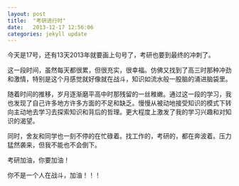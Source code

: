 ```yaml
---
layout: post
title:  "考研进行时"
date:   2013-12-17 12:56:06
categories: jekyll update
---
```


今天是17号，还有13天2013年就要画上句号了，考研也要到最终的冲刺了。

这一段时间，虽然每天都很累，但很充实，很幸福。仿佛又找到了高三时那种冲劲和激情，特别是这个月感觉就好像就在战斗，知识如流水般一股脑的涌进脑袋里。

随着时间的推移，岁月逐渐磨平高中时那残留的一丝稚嫩。通过这一段的学习，我也发现了自己许多地方许多方面的不足和缺乏。慢慢从被动地接受知识的模式下转向主动地去学习去探索知识和背后的哲理。更大程度上激发了我的学习兴趣和对知识的渴望。

同时，舍友和同学也一刻不停的在忙碌着。找工作的，考研的，都在奔波着。压力猛然袭来，但我不能也不会倒下。

考研加油，你要加油！

你不是一个人在战斗，加油！！！
